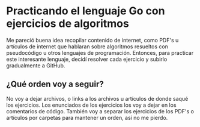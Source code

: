 # Practicando el lenguaje Go con ejercicios de algoritmos

Me pareció buena idea recopilar contenido de internet, como PDF's u artículos de internet que hablaran sobre algoritmos resueltos con pseudocódigo u otros lenguajes de programación.
Entonces, para practicar este interesante lenguaje, decidí resolver cada ejercicio y subirlo gradualmente a GitHub.

## ¿Qué orden voy a seguir?

No voy a dejar archivos, o links a los archivos u artículos de donde saqué los ejercicios.
Los enunciados de los ejercicios los voy a dejar en los comentarios de código.
También voy a separar los ejercicios de los PDF's o artículos por carpetas para mantener un orden, así no me pierdo.


